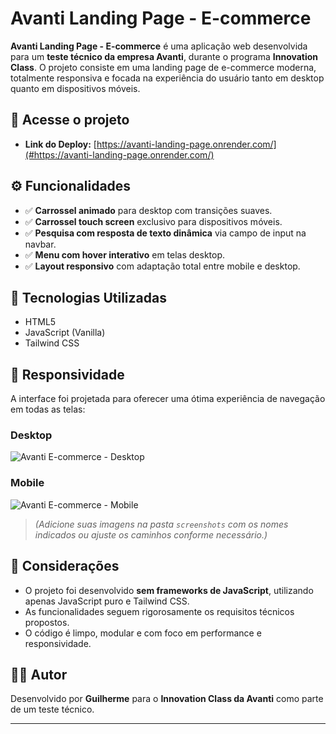 # Avanti Landing Page - E-commerce

**Avanti Landing Page - E-commerce** é uma aplicação web desenvolvida para um **teste técnico da empresa Avanti**, durante o programa **Innovation Class**. O projeto consiste em uma landing page de e-commerce moderna, totalmente responsiva e focada na experiência do usuário tanto em desktop quanto em dispositivos móveis.

## 🔗 Acesse o projeto

- **Link do Deploy:** [https://avanti-landing-page.onrender.com/](#https://avanti-landing-page.onrender.com/)

## ⚙️ Funcionalidades

- ✅ **Carrossel animado** para desktop com transições suaves.
- ✅ **Carrossel touch screen** exclusivo para dispositivos móveis.
- ✅ **Pesquisa com resposta de texto dinâmica** via campo de input na navbar.
- ✅ **Menu com hover interativo** em telas desktop.
- ✅ **Layout responsivo** com adaptação total entre mobile e desktop.

## 🧪 Tecnologias Utilizadas

- HTML5
- JavaScript (Vanilla)
- Tailwind CSS

## 📱 Responsividade

A interface foi projetada para oferecer uma ótima experiência de navegação em todas as telas:

### Desktop

![Avanti E-commerce - Desktop](./screenshot/desktop.png)

### Mobile

![Avanti E-commerce - Mobile](./screenshot/mobile.png)

> *(Adicione suas imagens na pasta `screenshots` com os nomes indicados ou ajuste os caminhos conforme necessário.)*

## 📝 Considerações

- O projeto foi desenvolvido **sem frameworks de JavaScript**, utilizando apenas JavaScript puro e Tailwind CSS.
- As funcionalidades seguem rigorosamente os requisitos técnicos propostos.
- O código é limpo, modular e com foco em performance e responsividade.

## 👨‍💻 Autor

Desenvolvido por **Guilherme** para o **Innovation Class da Avanti** como parte de um teste técnico.

---

